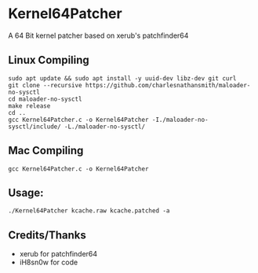 # Kernel64Patcher
A 64 Bit kernel patcher based on xerub's patchfinder64

## Linux Compiling
```
sudo apt update && sudo apt install -y uuid-dev libz-dev git curl
git clone --recursive https://github.com/charlesnathansmith/maloader-no-sysctl
cd maloader-no-sysctl
make release
cd ..
gcc Kernel64Patcher.c -o Kernel64Patcher -I./maloader-no-sysctl/include/ -L./maloader-no-sysctl/
```
## Mac Compiling 
```
gcc Kernel64Patcher.c -o Kernel64Patcher
```
## Usage:
```
./Kernel64Patcher kcache.raw kcache.patched -a
```
## Credits/Thanks
* xerub for patchfinder64
* iH8sn0w for code
